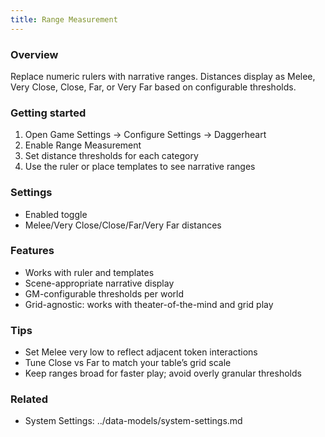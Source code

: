 ```yaml
---
title: Range Measurement
---
```


### Overview
Replace numeric rulers with narrative ranges. Distances display as Melee, Very Close, Close, Far, or Very Far based on configurable thresholds.

### Getting started
1. Open Game Settings → Configure Settings → Daggerheart
2. Enable Range Measurement
3. Set distance thresholds for each category
4. Use the ruler or place templates to see narrative ranges

### Settings
- Enabled toggle
- Melee/Very Close/Close/Far/Very Far distances

### Features
- Works with ruler and templates
- Scene-appropriate narrative display
- GM-configurable thresholds per world
- Grid-agnostic: works with theater-of-the-mind and grid play

### Tips
- Set Melee very low to reflect adjacent token interactions
- Tune Close vs Far to match your table’s grid scale
- Keep ranges broad for faster play; avoid overly granular thresholds

### Related
- System Settings: ../data-models/system-settings.md

